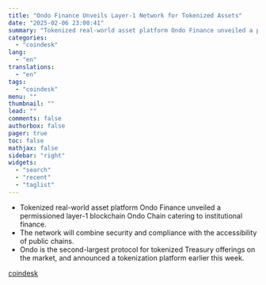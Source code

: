 ```yaml
---
title: "Ondo Finance Unveils Layer-1 Network for Tokenized Assets"
date: "2025-02-06 23:00:41"
summary: "Tokenized real-world asset platform Ondo Finance unveiled a permissioned layer-1 blockchain Ondo Chain catering to institutional finance.The network will combine security and compliance with the accessibility of public chains.Ondo is the second-largest protocol for tokenized Treasury offerings on the market, and announced a tokenization platform earlier this week."
categories:
  - "coindesk"
lang:
  - "en"
translations:
  - "en"
tags:
  - "coindesk"
menu: ""
thumbnail: ""
lead: ""
comments: false
authorbox: false
pager: true
toc: false
mathjax: false
sidebar: "right"
widgets:
  - "search"
  - "recent"
  - "taglist"
---
```


* Tokenized real-world asset platform Ondo Finance unveiled a permissioned layer-1 blockchain Ondo Chain catering to institutional finance.
* The network will combine security and compliance with the accessibility of public chains.
* Ondo is the second-largest protocol for tokenized Treasury offerings on the market, and announced a tokenization platform earlier this week.

[coindesk](https://www.coindesk.com/business/2025/02/06/ondo-finance-unveils-layer-1-network-for-tokenized-assets)
